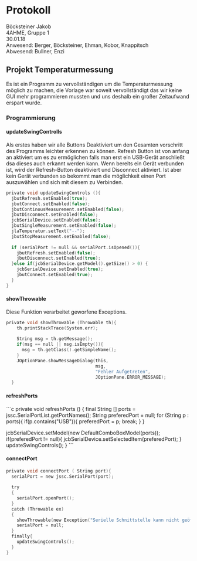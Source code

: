 # Protokoll
  Böcksteiner Jakob  
  4AHME, Gruppe 1  
  30.01.18  
  Anwesend: Berger, Böcksteiner, Ehman, Kobor, Knappitsch  
  Abwesend: Bullner, Enzi
  
  ## Projekt Temperaturmessung
  Es ist ein Programm zu vervollständigen um die Temperaturmessung möglich zu machen, die Vorlage war soweit vervollständigt das wir keine GUI mehr programmieren mussten und uns deshalb ein großer Zeitaufwand erspart wurde.
  
  ### Programmierung
  #### updateSwingControlls
  Als erstes haben wir alle Buttons Deaktiviert um den Gesamten vorschritt des Programms leichter erkennen zu können. 
  Refresh Button ist von anfang an aktiviert um es zu ermöglichen falls man erst ein USB-Gerät anschließt dsa dieses auch erkannt werden kann. Wenn bereits ein Gerät verbunden ist, wird der Refresh-Button deaktiviert und Disconnect aktiviert. Ist aber kein Gerät verbunden so bekommt man die möglichkeit einen Port auszuwählen und sich mit diesem zu Verbinden.
  
  ```c
  private void updateSwingControls (){
    jbutRefresh.setEnabled(true);
    jbutConnect.setEnabled(false);
    jbutContinousMeasurement.setEnabled(false);
    jbutDisconnect.setEnabled(false);
    jcbSerialDevice.setEnabled(false);
    jbutSingleMeasurement.setEnabled(false);
    jlaTemperatur.setText("--");
    jbutStopMeasurement.setEnabled(false);
    
    if (serialPort != null && serialPort.isOpened()){
      jbutRefresh.setEnabled(false);
      jbutDisconnect.setEnabled(true);
    }else if(jcbSerialDevice.getModel().getSize() > 0) {
      jcbSerialDevice.setEnabled(true);
      jbutConnect.setEnabled(true);
    }
  }
  ```
  
  #### showThrowable
  Diese Funktion verarbeitet geworfene Exceptions.
  
  
```c
private void showThrowable (Throwable th){
    th.printStackTrace(System.err);
    
    String msg = th.getMessage();
    if(msg == null || msg.isEmpty()){
      msg = th.getClass().getSimpleName();
    }
    JOptionPane.showMessageDialog(this, 
                                  msg, 
                                  "Fehler Aufgetreten",
                                  JOptionPane.ERROR_MESSAGE);
  }
  ```
  
  #### refreshPorts
  
  ´´´c
  private void refreshPorts () {
    final String [] ports = jssc.SerialPortList.getPortNames();
    String preferedPort = null;
    for (String p : ports){
      if(p.contains("USB")){
        preferedPort = p;
        break;
      }
    }
          
   jcbSerialDevice.setModel(new DefaultComboBoxModel<String>(ports));
   if(preferedPort != null){
     jcbSerialDevice.setSelectedItem(preferedPort);
   }
   updateSwingControls();
  }
 ´´´
  #### connectPort
  ```c
  private void connectPort ( String port){
    serialPort = new jssc.SerialPort(port);
    
    try
    {
      serialPort.openPort();
    }
    catch (Throwable ex)
    {
      showThrowable(new Exception("Serielle Schnittstelle kann nicht geöffnet werden", ex));
      serialPort = null;
    }
    finally{
      updateSwingControls();
    }
  }
  ```
    
    

